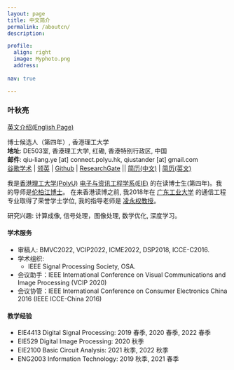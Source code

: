```yaml
---
layout: page
title: 中文简介
permalink: /aboutcn/
description: 

profile:
  align: right
  image: Myphoto.png
  address: 
  
nav: true

---
```


### **叶秋亮** 

[英文介绍(English Page)](https://qiuliang.site) 

博士候选人（第四年）, 香港理工大学<br>
**地址**: DE503室, 香港理工大学, 红磡, 香港特别行政区, 中国<br>
**邮件**: qiu-liang.ye [at] connect.polyu.hk, qiustander [at] gmail.com<br>
[谷歌学术](https://scholar.google.com/citations?user=DnMHi80AAAAJ&hl=en&oi=ao) | [领英](https://www.linkedin.com/in/qiuliang-ye-440b85127/) | [Github](https://github.com/Qiustander) | [ResearchGate](https://www.researchgate.net/profile/Qiuliang-Ye) || [简历(中文)](http://qiuliang.site/assets/files/../../../../../assets/files/Curriculum_Vitae_Chinese.pdf) | [简历(英文)](https://qiuliang.site/assets/files/../../../../../assets/files/Curriculum_Vitae.pdf)

我是[香港理工大学(PolyU)](https://www.polyu.edu.hk/) [电子与资讯工程学系(EIE)](https://www.polyu.edu.hk/eie/) 的在读博士生(第四年)。我的导师是[伦柏江博士](https://staff.eie.polyu.edu.hk/enpklun/)。 在来香港读博之前, 我2018年在 [广东工业大学](https://english.gdut.edu.cn/) 的通信工程专业取得了荣誉学士学位, 我的指导老师是 [凌永权教授](https://wkling.gdut.edu.cn/)。

研究兴趣: 计算成像, 信号处理，图像处理, 数学优化, 深度学习。


#### 学术服务

- 审稿人: BMVC2022, VCIP2022, ICME2022, DSP2018, ICCE-C2016.
- 学术组织: 
  - IEEE Signal Processing Society, OSA.
- 会议助手：IEEE International Conference on Visual Communications and Image Processing (VCIP 2020)
- 会议协管：IEEE International Conference on Consumer Electronics China 2016 (IEEE ICCE-China 2016)

#### 教学经验

- EIE4413 Digital Signal Processing: 2019 春季, 2020 春季, 2022 春季
- EIE529 Digital Image Processing: 2020 秋季
- EIE2100 Basic Circuit Analysis: 2021 秋季, 2022 秋季
- ENG2003 Information Technology: 2019 秋季, 2021 春季

